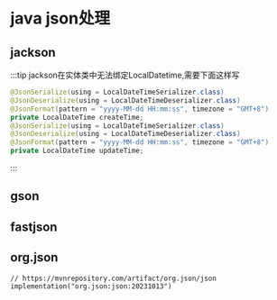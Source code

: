 # java json处理

## jackson


:::tip
jackson在实体类中无法绑定LocalDatetime,需要下面这样写

```java
@JsonSerialize(using = LocalDateTimeSerializer.class)  
@JsonDeserialize(using = LocalDateTimeDeserializer.class)  
@JsonFormat(pattern = "yyyy-MM-dd HH:mm:ss", timezone = "GMT+8")  
private LocalDateTime createTime;  
@JsonSerialize(using = LocalDateTimeSerializer.class)  
@JsonDeserialize(using = LocalDateTimeDeserializer.class)  
@JsonFormat(pattern = "yyyy-MM-dd HH:mm:ss", timezone = "GMT+8")  
private LocalDateTime updateTime;
```

:::



## gson




## fastjson



## org.json


```
// https://mvnrepository.com/artifact/org.json/json
implementation("org.json:json:20231013")

```